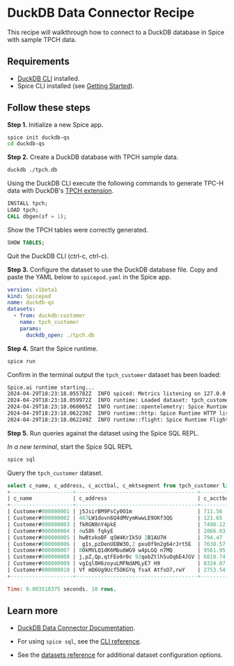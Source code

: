 # DuckDB Data Connector Recipe

This recipe will walkthrough how to connect to a DuckDB database in Spice with sample TPCH data.

## Requirements

- [DuckDB CLI](https://duckdb.org/docs/installation/?version=stable&environment=cli&platform=macos&download_method=package_manager) installed.
- Spice CLI installed (see [Getting Started](https://docs.spiceai.org/getting-started)).

## Follow these steps

**Step 1.** Initialize a new Spice app.

```bash
spice init duckdb-qs
cd duckdb-qs
```

**Step 2.** Create a DuckDB database with TPCH sample data.

```bash
duckdb ./tpch.db
```

Using the DuckDB CLI execute the following commands to generate TPC-H data with DuckDB's [TPCH extension](https://duckdb.org/docs/extensions/tpch.html).

```SQL
INSTALL tpch;
LOAD tpch;
CALL dbgen(sf = 1);
```

Show the TPCH tables were correctly generated.

```SQL
SHOW TABLES;
```

Quit the DuckDB CLI (ctrl-c, ctrl-c).

**Step 3.** Configure the dataset to use the DuckDB database file. Copy and paste the YAML below to `spicepod.yaml` in the Spice app.

```yaml
version: v1beta1
kind: Spicepod
name: duckdb-qs
datasets:
  - from: duckdb:customer
    name: tpch_customer
    params:
      duckdb_open: ./tpch.db
```

**Step 4.** Start the Spice runtime.

```bash
spice run
```

Confirm in the terminal output the `tpch_customer` dataset has been loaded:

```bash
Spice.ai runtime starting...
2024-04-29T18:23:18.055782Z  INFO spiced: Metrics listening on 127.0.0.1:9090
2024-04-29T18:23:18.059972Z  INFO runtime: Loaded dataset: tpch_customer
2024-04-29T18:23:18.060005Z  INFO runtime::opentelemetry: Spice Runtime OpenTelemetry listening on 127.0.0.1:50052
2024-04-29T18:23:18.062230Z  INFO runtime::http: Spice Runtime HTTP listening on 127.0.0.1:8090
2024-04-29T18:23:18.062249Z  INFO runtime::flight: Spice Runtime Flight listening on 127.0.0.1:50051
```

**Step 5.** Run queries against the dataset using the Spice SQL REPL.

_In a new terminal_, start the Spice SQL REPL

```bash
spice sql
```

Query the `tpch_customer` dataset.

```sql
select c_name, c_address, c_acctbal, c_mktsegment from tpch_customer limit 10;
+--------------------+---------------------------------------+-----------+--------------+
| c_name             | c_address                             | c_acctbal | c_mktsegment |
+--------------------+---------------------------------------+-----------+--------------+
| Customer#000000001 | j5JsirBM9PsCy0O1m                     | 711.56    | BUILDING     |
| Customer#000000002 | 487LW1dovn6Q4dMVymKwwLE9OKf3QG        | 121.65    | AUTOMOBILE   |
| Customer#000000003 | fkRGN8nY4pkE                          | 7498.12   | AUTOMOBILE   |
| Customer#000000004 | 4u58h fqkyE                           | 2866.83   | MACHINERY    |
| Customer#000000005 | hwBtxkoBF qSW4KrIk5U 2B1AU7H          | 794.47    | HOUSEHOLD    |
| Customer#000000006 |  g1s,pzDenUEBW3O,2 pxu0f9n2g64rJrt5E  | 7638.57   | AUTOMOBILE   |
| Customer#000000007 | 8OkMVLQ1dK6Mbu6WG9 w4pLGQ n7MQ        | 9561.95   | AUTOMOBILE   |
| Customer#000000008 | j,pZ,Qp,qtFEo0r0c 92qobZtlhSuOqbE4JGV | 6819.74   | BUILDING     |
| Customer#000000009 | vgIql8H6zoyuLMFNdAMLyE7 H9            | 8324.07   | FURNITURE    |
| Customer#000000010 | Vf mQ6Ug9Ucf5OKGYq fsaX AtfsO7,rwY    | 2753.54   | HOUSEHOLD    |
+--------------------+---------------------------------------+-----------+--------------+

Time: 0.003510375 seconds. 10 rows.
```

## Learn more

- [DuckDB Data Connector Documentation](https://docs.spiceai.org/data-connectors/duckdb).

- For using `spice sql`, see the [CLI reference](https://docs.spiceai.org/cli/reference/sql).

- See the [datasets reference](https://docs.spiceai.org/reference/spicepod/datasets) for additional dataset configuration options.
